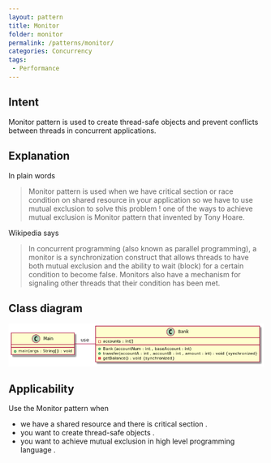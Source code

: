 ```yaml
---
layout: pattern
title: Monitor
folder: monitor
permalink: /patterns/monitor/
categories: Concurrency
tags:
 - Performance
---
```


## Intent
Monitor pattern is used to create thread-safe objects and prevent conflicts between threads in concurrent applications.

## Explanation

In plain words

> Monitor pattern is used when we have critical section or race condition on shared resource in your application so we have to use mutual exclusion to solve this problem ! one of the ways to achieve mutual exclusion is Monitor pattern that invented by Tony Hoare.

Wikipedia says

> In concurrent programming (also known as parallel programming), a monitor is a synchronization construct that allows threads to have both mutual exclusion and the ability to wait (block) for a certain condition to become false. Monitors also have a mechanism for signaling other threads that their condition has been met. 

## Class diagram
![alt text](./etc/monitor.urm.png "Monitor class diagram")

## Applicability
Use the Monitor pattern when

* we have a shared resource and there is critical section .
* you want to create thread-safe objects .
* you want to achieve mutual exclusion in high level programming language .
